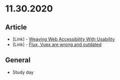 # 11.30.2020

## Article

- \[Link\] - [Weaving Web Accessibility With Usability](https://www.smashingmagazine.com/2020/11/weaving-web-accessibility-usability/)
- \[Link\] - [Flux, Vuex are wrong and outdated](https://madyuskin.medium.com/flux-vuex-are-wrong-and-outdated-61438de7c512)

## General

- Study day
